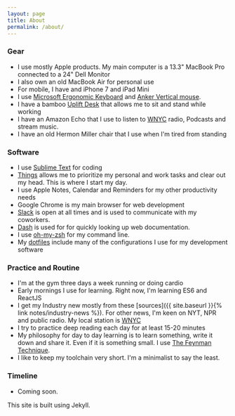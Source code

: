 ```yaml
---
layout: page
title: About
permalink: /about/
---
```


### Gear

- I use mostly Apple products. My main computer is a 13.3" MacBook Pro connected to a 24" Dell Monitor
- I also own an old MacBook Air for personal use
- For mobile, I have and iPhone 7 and iPad Mini
- I use [Microsoft Ergonomic Keyboard](http://a.co/9sjwGmV) and [Anker Vertical mouse](http://a.co/1Yajje6).
- I have a bamboo [Uplift Desk](http://www.upliftdesk.com/) that allows me to sit and stand while working
- I have an Amazon Echo that I use to listen to [WNYC](http://www.wnyc.org/) radio, Podcasts and stream music.
- I have an old Hermon Miller chair that I use when I'm tired from standing

### Software

- I use [Sublime Text](https://www.sublimetext.com/) for coding
- [Things](https://culturedcode.com/things/) allows me to prioritize my personal and work tasks and clear out my head. This is where I start my day.
- I use Apple Notes, Calendar and Reminders for my other productivity needs
- Google Chrome is my main browser for web development
- [Slack](https://slack.com/) is open at all times and is used to communicate with my coworkers.
- [Dash](https://kapeli.com/dash) is used for for quickly looking up web documentation.
- I use [oh-my-zsh](https://github.com/robbyrussell/oh-my-zsh/) for my command line.
- My [dotfiles](https://github.com/ellm/dotfiles) include many of the configurations I use for my development software

### Practice and Routine

- I'm at the gym three days a week running or doing cardio
- Early mornings I use for learning. Right now, I'm learning ES6 and ReactJS
- I get my Industry new mostly from these [sources]({{ site.baseurl }}{% link notes/industry-news %}). For other news, I'm keen on NYT, NPR and public radio. My local station is [WNYC](http://wnyc.org)
- I try to practice deep reading each day for at least 15-20 minutes
- My philosophy for day to day learning is to learn something, write it down and share it. Even if it is something small. I use [The Feynman Technique](https://news.ycombinator.com/item?id=11981353).
- I like to keep my toolchain very short. I'm a minimalist to say the least.

### Timeline

- Coming soon.

This site is built using Jekyll.